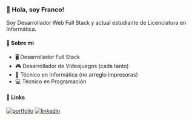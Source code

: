 
###  👋 Hola, soy Franco!
Soy Desarrollador Web Full Stack y actual estudiante de Licenciatura en Informática.

#### 🚀 Sobre mi
- 🖥️ Desarrollador Full Stack
- 🎮 Desarrollador de Videojuegos (cada tanto)
- 🔧 Técnico en Informática (no arreglo impresoras)
- 💻 Técnico en Programación

#### 🔗 Links

[![portfolio](https://img.shields.io/badge/my_portfolio-000?style=for-the-badge&logo=ko-fi&logoColor=white)](https://portafolio-franco-orellana.netlify.app/) [![linkedin](https://img.shields.io/badge/linkedin-0A66C2?style=for-the-badge&logo=linkedin&logoColor=white)](https://www.linkedin.com/in/franco-orellana-88938020b/)
